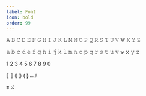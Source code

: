 ```yaml
---
label: Font
icon: bold
order: 99
---
```

𝙰 𝙱 𝙲 𝙳 𝙴 𝙵 𝙶 𝙷 𝙸 𝙹 𝙺 𝙻 𝙼 𝙽 𝙾 𝙿 𝚀 𝚁 𝚂 𝚃 𝚄 𝚅 ⨈ 𝚇 𝚈 𝚉

𝚊 𝚋 𝚌 𝚍 𝚎 𝚏 𝚐 𝚑 𝚒 𝚓 𝚔 𝚕 𝚖 𝚗 𝚘 𝚙 𝚚 𝚛 𝚜 𝚝 𝚞 𝚟 ⩖ 𝚡 𝚢 𝚣

1 2 3 4 5 6 7 8 9 0

⟦ ⟧ ⟪	⟫ ⟬ ⟭	⑉ ⫽

⩩ ⁒
